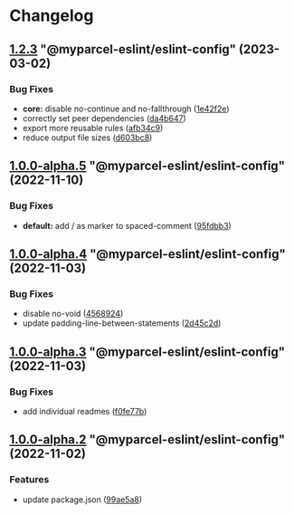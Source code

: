 # Changelog

<!-- MONODEPLOY:BELOW -->

## [1.2.3](https://github/myparcelnl/eslint/compare/@myparcel-eslint/eslint-config@1.2.2...@myparcel-eslint/eslint-config@1.2.3) "@myparcel-eslint/eslint-config" (2023-03-02)


### Bug Fixes

* **core:** disable no-continue and no-fallthrough ([1e42f2e](https://github/myparcelnl/eslint/commit/1e42f2e3b6915b0adc6d4c746399508847076ccd))
* correctly set peer dependencies ([da4b647](https://github/myparcelnl/eslint/commit/da4b6474c8f3b996ecfb3fe571c46e4c97eb0104))
* export more reusable rules ([afb34c9](https://github/myparcelnl/eslint/commit/afb34c9ca716798fe187e707e281790a21794200))
* reduce output file sizes ([d603bc8](https://github/myparcelnl/eslint/commit/d603bc80a73f0911e6734fcbf2049bf110704821))




## [1.0.0-alpha.5](https://github/myparcelnl/eslint/compare/@myparcel-eslint/eslint-config@1.0.0-alpha.4...@myparcel-eslint/eslint-config@1.0.0-alpha.5) "@myparcel-eslint/eslint-config" (2022-11-10)


### Bug Fixes

* **default:** add / as marker to spaced-comment ([95fdbb3](https://github/myparcelnl/eslint/commit/95fdbb3a6a04429eb338795b100244b033a68fc6))




## [1.0.0-alpha.4](https://github/myparcelnl/eslint/compare/@myparcel-eslint/eslint-config@1.0.0-alpha.3...@myparcel-eslint/eslint-config@1.0.0-alpha.4) "@myparcel-eslint/eslint-config" (2022-11-03)


### Bug Fixes

* disable no-void ([4568924](https://github/myparcelnl/eslint/commit/45689240b8143816a6e7cca25b8ef75dcb24c624))
* update padding-line-between-statements ([2d45c2d](https://github/myparcelnl/eslint/commit/2d45c2d3a06cf0a3ed17a6113642246ea7f0171e))




## [1.0.0-alpha.3](https://github/myparcelnl/eslint/compare/@myparcel-eslint/eslint-config@1.0.0-alpha.2...@myparcel-eslint/eslint-config@1.0.0-alpha.3) "@myparcel-eslint/eslint-config" (2022-11-03)


### Bug Fixes

* add individual readmes ([f0fe77b](https://github/myparcelnl/eslint/commit/f0fe77bd13668afdc7472d474aa967771945ae99))




## [1.0.0-alpha.2](https://github/myparcelnl/eslint/compare/@myparcel-eslint/eslint-config@1.0.0-alpha.0...@myparcel-eslint/eslint-config@1.0.0-alpha.2) "@myparcel-eslint/eslint-config" (2022-11-02)


### Features

* update package.json ([99ae5a8](https://github/myparcelnl/eslint/commit/99ae5a866389101f92e0b7ea077306d9dabb44e4))



